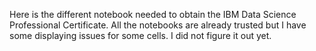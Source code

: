 Here is the different notebook needed to obtain the IBM Data Science Professional Certificate.
All the notebooks are already trusted but I have some displaying issues for some cells. I did not figure it out yet.
